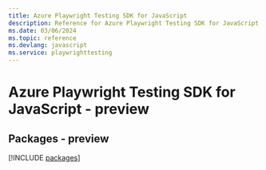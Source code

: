 ```yaml
---
title: Azure Playwright Testing SDK for JavaScript
description: Reference for Azure Playwright Testing SDK for JavaScript
ms.date: 03/06/2024
ms.topic: reference
ms.devlang: javascript
ms.service: playwrighttesting
---
```

# Azure Playwright Testing SDK for JavaScript - preview
## Packages - preview
[!INCLUDE [packages](playwright-testing-index.md)]